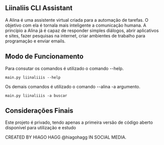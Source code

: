 ## Liinaliis CLI Assistant

A Alina é uma assistente virtual criada para a automação de tarefas.
O objetivo com ela é tornala mais inteligente a comunicação humana.
A princípio a Alina já é capaz de responder simples diálogos, abrir aplicativos e sites, fazer pesquisas na internet, criar ambientes de trabalho para programação e enviar emails.

## Modo de Funcionamento

Para consutar os comandos é utilizado o comando --help.
```
main.py liinaliiis --help
```

Os demais comandos é utilizado o comando --alina -a argumento.
```
main.py liinaliiis -a buscar
```
## Considerações Finais

Este projeto é privado, tendo apenas a primeira versão de código aberto disponível para utilização e estudo

CREATED BY HIAGO HAGG @hiagohagg IN SOCIAL MEDIA.